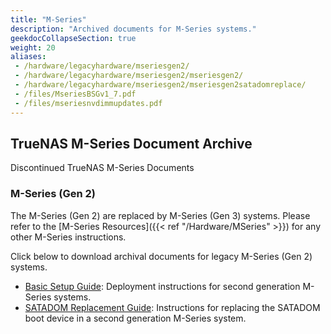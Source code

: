 ```yaml
---
title: "M-Series"
description: "Archived documents for M-Series systems."
geekdocCollapseSection: true
weight: 20
aliases:
 - /hardware/legacyhardware/mseriesgen2/
 - /hardware/legacyhardware/mseriesgen2/mseriesgen2/
 - /hardware/legacyhardware/mseriesgen2/mseriesgen2satadomreplace/
 - /files/MseriesBSGv1_7.pdf
 - /files/mseriesnvdimmupdates.pdf 
---
```


## TrueNAS M-Series Document Archive

Discontinued TrueNAS M-Series Documents

### M-Series (Gen 2)

The M-Series (Gen 2) are replaced by M-Series (Gen 3) systems. Please refer to the [M-Series Resources]({{< ref "/Hardware/MSeries" >}}) for any other M-Series instructions.

Click below to download archival documents for legacy M-Series (Gen 2) systems.

* <a href="https://www.truenas.com/docs/files/MSeriesBSG1.8.pdf" download>Basic Setup Guide</a>: Deployment instructions for second generation M-Series systems.
* <a href="https://www.truenas.com/docs/files/MSeriesSATADOMReplacementGuide1.0.pdf" download>SATADOM Replacement Guide</a>: Instructions for replacing the SATADOM boot device in a second generation M-Series system.
